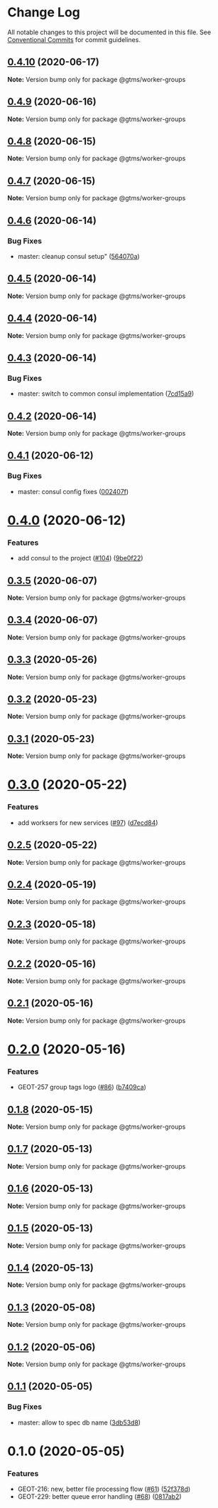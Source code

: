 # Change Log

All notable changes to this project will be documented in this file.
See [Conventional Commits](https://conventionalcommits.org) for commit guidelines.

## [0.4.10](https://github.com/mariusz-kabala/gtms-backend/compare/@gtms/worker-groups@0.4.9...@gtms/worker-groups@0.4.10) (2020-06-17)

**Note:** Version bump only for package @gtms/worker-groups





## [0.4.9](https://github.com/mariusz-kabala/gtms-backend/compare/@gtms/worker-groups@0.4.8...@gtms/worker-groups@0.4.9) (2020-06-16)

**Note:** Version bump only for package @gtms/worker-groups





## [0.4.8](https://github.com/mariusz-kabala/gtms-backend/compare/@gtms/worker-groups@0.4.7...@gtms/worker-groups@0.4.8) (2020-06-15)

**Note:** Version bump only for package @gtms/worker-groups





## [0.4.7](https://github.com/mariusz-kabala/gtms-backend/compare/@gtms/worker-groups@0.4.6...@gtms/worker-groups@0.4.7) (2020-06-15)

**Note:** Version bump only for package @gtms/worker-groups





## [0.4.6](https://github.com/mariusz-kabala/gtms-backend/compare/@gtms/worker-groups@0.4.5...@gtms/worker-groups@0.4.6) (2020-06-14)


### Bug Fixes

* master: cleanup consul setup" ([564070a](https://github.com/mariusz-kabala/gtms-backend/commit/564070ac934e28e19f7b95348144e26272d71911))





## [0.4.5](https://github.com/mariusz-kabala/gtms-backend/compare/@gtms/worker-groups@0.4.4...@gtms/worker-groups@0.4.5) (2020-06-14)

**Note:** Version bump only for package @gtms/worker-groups





## [0.4.4](https://github.com/mariusz-kabala/gtms-backend/compare/@gtms/worker-groups@0.4.3...@gtms/worker-groups@0.4.4) (2020-06-14)

**Note:** Version bump only for package @gtms/worker-groups





## [0.4.3](https://github.com/mariusz-kabala/gtms-backend/compare/@gtms/worker-groups@0.4.2...@gtms/worker-groups@0.4.3) (2020-06-14)


### Bug Fixes

* master: switch to common consul implementation ([7cd15a9](https://github.com/mariusz-kabala/gtms-backend/commit/7cd15a9199193ab97405e1def0e625d47baae7a8))





## [0.4.2](https://github.com/mariusz-kabala/gtms-backend/compare/@gtms/worker-groups@0.4.1...@gtms/worker-groups@0.4.2) (2020-06-14)

**Note:** Version bump only for package @gtms/worker-groups





## [0.4.1](https://github.com/mariusz-kabala/gtms-backend/compare/@gtms/worker-groups@0.4.0...@gtms/worker-groups@0.4.1) (2020-06-12)


### Bug Fixes

* master: consul config fixes ([002407f](https://github.com/mariusz-kabala/gtms-backend/commit/002407f65f476e4b2d452dc68291cad426aa866d))





# [0.4.0](https://github.com/mariusz-kabala/gtms-backend/compare/@gtms/worker-groups@0.3.5...@gtms/worker-groups@0.4.0) (2020-06-12)


### Features

* add consul to the project ([#104](https://github.com/mariusz-kabala/gtms-backend/issues/104)) ([9be0f22](https://github.com/mariusz-kabala/gtms-backend/commit/9be0f22bae6edcf4a605b8bfe40f9ac9078b289d))





## [0.3.5](https://github.com/mariusz-kabala/gtms-backend/compare/@gtms/worker-groups@0.3.4...@gtms/worker-groups@0.3.5) (2020-06-07)

**Note:** Version bump only for package @gtms/worker-groups





## [0.3.4](https://github.com/mariusz-kabala/gtms-backend/compare/@gtms/worker-groups@0.3.3...@gtms/worker-groups@0.3.4) (2020-06-07)

**Note:** Version bump only for package @gtms/worker-groups





## [0.3.3](https://github.com/mariusz-kabala/gtms-backend/compare/@gtms/worker-groups@0.3.2...@gtms/worker-groups@0.3.3) (2020-05-26)

**Note:** Version bump only for package @gtms/worker-groups





## [0.3.2](https://github.com/mariusz-kabala/gtms-backend/compare/@gtms/worker-groups@0.3.1...@gtms/worker-groups@0.3.2) (2020-05-23)

**Note:** Version bump only for package @gtms/worker-groups





## [0.3.1](https://github.com/mariusz-kabala/gtms-backend/compare/@gtms/worker-groups@0.3.0...@gtms/worker-groups@0.3.1) (2020-05-23)

**Note:** Version bump only for package @gtms/worker-groups





# [0.3.0](https://github.com/mariusz-kabala/gtms-backend/compare/@gtms/worker-groups@0.2.5...@gtms/worker-groups@0.3.0) (2020-05-22)


### Features

* add worksers for new services ([#97](https://github.com/mariusz-kabala/gtms-backend/issues/97)) ([d7ecd84](https://github.com/mariusz-kabala/gtms-backend/commit/d7ecd845e23fa68d7d40b9f5b2d436e111184457))





## [0.2.5](https://github.com/mariusz-kabala/gtms-backend/compare/@gtms/worker-groups@0.2.4...@gtms/worker-groups@0.2.5) (2020-05-22)

**Note:** Version bump only for package @gtms/worker-groups





## [0.2.4](https://github.com/mariusz-kabala/gtms-backend/compare/@gtms/worker-groups@0.2.3...@gtms/worker-groups@0.2.4) (2020-05-19)

**Note:** Version bump only for package @gtms/worker-groups





## [0.2.3](https://github.com/mariusz-kabala/gtms-backend/compare/@gtms/worker-groups@0.2.2...@gtms/worker-groups@0.2.3) (2020-05-18)

**Note:** Version bump only for package @gtms/worker-groups





## [0.2.2](https://github.com/mariusz-kabala/gtms-backend/compare/@gtms/worker-groups@0.2.1...@gtms/worker-groups@0.2.2) (2020-05-16)

**Note:** Version bump only for package @gtms/worker-groups





## [0.2.1](https://github.com/mariusz-kabala/gtms-backend/compare/@gtms/worker-groups@0.2.0...@gtms/worker-groups@0.2.1) (2020-05-16)

**Note:** Version bump only for package @gtms/worker-groups





# [0.2.0](https://github.com/mariusz-kabala/gtms-backend/compare/@gtms/worker-groups@0.1.8...@gtms/worker-groups@0.2.0) (2020-05-16)


### Features

* GEOT-257 group tags logo ([#86](https://github.com/mariusz-kabala/gtms-backend/issues/86)) ([b7409ca](https://github.com/mariusz-kabala/gtms-backend/commit/b7409ca33646c580717332765d63af9cd53025ed))





## [0.1.8](https://github.com/mariusz-kabala/gtms-backend/compare/@gtms/worker-groups@0.1.7...@gtms/worker-groups@0.1.8) (2020-05-15)

**Note:** Version bump only for package @gtms/worker-groups





## [0.1.7](https://github.com/mariusz-kabala/gtms-backend/compare/@gtms/worker-groups@0.1.6...@gtms/worker-groups@0.1.7) (2020-05-13)

**Note:** Version bump only for package @gtms/worker-groups





## [0.1.6](https://github.com/mariusz-kabala/gtms-backend/compare/@gtms/worker-groups@0.1.5...@gtms/worker-groups@0.1.6) (2020-05-13)

**Note:** Version bump only for package @gtms/worker-groups





## [0.1.5](https://github.com/mariusz-kabala/gtms-backend/compare/@gtms/worker-groups@0.1.4...@gtms/worker-groups@0.1.5) (2020-05-13)

**Note:** Version bump only for package @gtms/worker-groups





## [0.1.4](https://github.com/mariusz-kabala/gtms-backend/compare/@gtms/worker-groups@0.1.3...@gtms/worker-groups@0.1.4) (2020-05-13)

**Note:** Version bump only for package @gtms/worker-groups





## [0.1.3](https://github.com/mariusz-kabala/gtms-backend/compare/@gtms/worker-groups@0.1.2...@gtms/worker-groups@0.1.3) (2020-05-08)

**Note:** Version bump only for package @gtms/worker-groups





## [0.1.2](https://github.com/mariusz-kabala/gtms-backend/compare/@gtms/worker-groups@0.1.1...@gtms/worker-groups@0.1.2) (2020-05-06)

**Note:** Version bump only for package @gtms/worker-groups





## [0.1.1](https://github.com/mariusz-kabala/gtms-backend/compare/@gtms/worker-groups@0.1.0...@gtms/worker-groups@0.1.1) (2020-05-05)


### Bug Fixes

* master: allow to spec db name ([3db53d8](https://github.com/mariusz-kabala/gtms-backend/commit/3db53d8f6afb63a905cf72d67a1237ce2bf885ae))





# 0.1.0 (2020-05-05)


### Features

* GEOT-216: new, better file processing flow ([#61](https://github.com/mariusz-kabala/gtms-backend/issues/61)) ([52f378d](https://github.com/mariusz-kabala/gtms-backend/commit/52f378d26468fdb1bf3c8c6553e9b70ec43c609b))
* GEOT-229: better queue error handling ([#68](https://github.com/mariusz-kabala/gtms-backend/issues/68)) ([0817ab2](https://github.com/mariusz-kabala/gtms-backend/commit/0817ab203739afd9b0665996315a01f6df26ac77))
